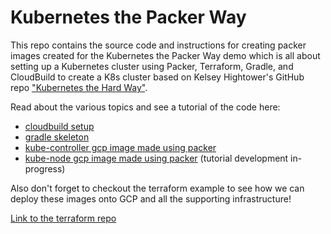 # Kubernetes the Packer Way
This repo contains the source code and instructions for creating packer images created for the Kubernetes the Packer Way demo which is all about setting up a Kubernetes cluster using Packer, Terraform, Gradle, and CloudBuild to create a K8s cluster based on Kelsey Hightower's GitHub repo ["Kubernetes the Hard Way"](https://github.com/kelseyhightower/kubernetes-the-hard-way).

Read about the various topics and see a tutorial of the code here:

* [cloudbuild setup](cloudbuild.md)
* [gradle skeleton](gradle-skeleton/)
* [kube-controller gcp image made using packer](kube-controller/)
* [kube-node gcp image made using packer](kube-node/) (tutorial development in-progress)

Also don't forget to checkout the terraform example to see how we can deploy these images onto GCP and all the supporting infrastructure!

[Link to the terraform repo](https://github.com/TheMattSchiller/madebymatt-terraform)